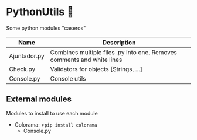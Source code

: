 # PythonUtils :snake:

Some python modules "caseros"

| Name | Description |
| ----------- | ----------- |
| Ajuntador.py | Combines multiple files .py into one. Removes comments and white lines |
| Check.py | Validators for objects [Strings, ...]|
| Console.py | Console utils |

## External modules
Modules to install to use each module

  - Colorama: >`pip install colorama`
    - Console.py
